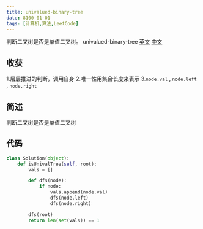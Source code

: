 ```yaml
---
title: univalued-binary-tree
date: 8100-01-01
tags: [计算机,算法,LeetCode]
---
```

判断二叉树是否是单值二叉树。
univalued-binary-tree [英文](https://leetcode.com/problems/univalued-binary-tree/) [中文](https://leetcode-cn.com/problems/univalued-binary-tree/)
## 收获
1.层层推进的判断，调用自身
2.唯一性用集合长度来表示
3.`node.val` , `node.left` , `node.right`
<!-- more -->
## 简述
判断二叉树是否是单值二叉树
## 代码
```py
class Solution(object):
    def isUnivalTree(self, root):
        vals = []

        def dfs(node):
            if node:
                vals.append(node.val)
                dfs(node.left)
                dfs(node.right)

        dfs(root)
        return len(set(vals)) == 1
```